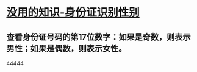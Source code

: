 # [没用的知识-身份证识别性别](https://github.com/yanjr/gitblog/issues/10)

查看身份证号码的第17位数字：如果是奇数，则表示男性；如果是偶数，则表示女性。
-------
44444